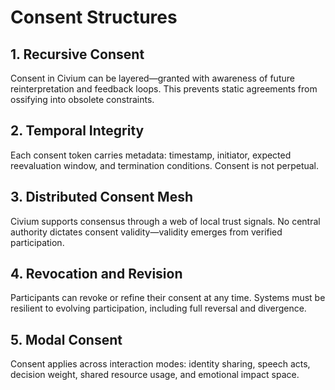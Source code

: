 # Consent Structures

## 1. Recursive Consent
Consent in Civium can be layered—granted with awareness of future reinterpretation and feedback loops. This prevents static agreements from ossifying into obsolete constraints.

## 2. Temporal Integrity
Each consent token carries metadata: timestamp, initiator, expected reevaluation window, and termination conditions. Consent is not perpetual.

## 3. Distributed Consent Mesh
Civium supports consensus through a web of local trust signals. No central authority dictates consent validity—validity emerges from verified participation.

## 4. Revocation and Revision
Participants can revoke or refine their consent at any time. Systems must be resilient to evolving participation, including full reversal and divergence.

## 5. Modal Consent
Consent applies across interaction modes: identity sharing, speech acts, decision weight, shared resource usage, and emotional impact space.

